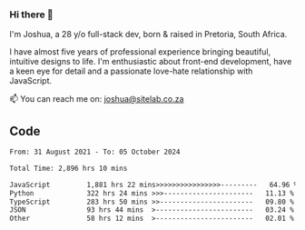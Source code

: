 ### Hi there 👋

I'm Joshua, a 28 y/o full-stack dev, born & raised in Pretoria, South Africa. 

I have almost five years of professional experience bringing beautiful, intuitive designs to life. I'm enthusiastic about front-end development, have a keen eye for detail and a passionate love-hate relationship with JavaScript.

📫 You can reach me on: joshua@sitelab.co.za

## **Code**

<!--START_SECTION:waka-->

```txt
From: 31 August 2021 - To: 05 October 2024

Total Time: 2,896 hrs 10 mins

JavaScript         1,881 hrs 22 mins>>>>>>>>>>>>>>>>---------   64.96 %
Python             322 hrs 24 mins >>>----------------------   11.13 %
TypeScript         283 hrs 50 mins >>-----------------------   09.80 %
JSON               93 hrs 44 mins  >------------------------   03.24 %
Other              58 hrs 12 mins  >------------------------   02.01 %
```

<!--END_SECTION:waka-->
